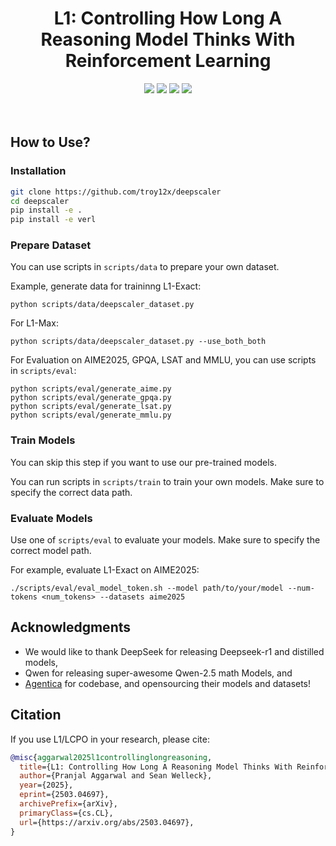 <div align="center">
    <h1> L1: Controlling How Long A Reasoning Model Thinks With Reinforcement Learning</h1>
    <a href="https://cmu-l3.github.io/l1"><img src="https://img.shields.io/website?down_message=down&style=for-the-badge&up_message=up&url=https%3A%2F%2Fcmu-l3.github.io/l1"></a>
<a href="https://arxiv.org/abs/2503.04697"><img src="https://img.shields.io/badge/arXiv-2504.04697-red.svg?style=for-the-badge"></a>
<a href="https://huggingface.co/collections/l3lab/l1-67cacf4e39c176ca4e9890f4"><img src="https://img.shields.io/badge/Hugging%20Face-Model-blue?style=for-the-badge&logo=huggingface"></a>
<a href="https://colab.research.google.com/drive/1E7A327gO5ph06-kZ6E71AWmqQxLE0kqX?usp=sharing"><img src="https://img.shields.io/badge/Colab-Notebook-orange?style=for-the-badge&logo=googlecolab"></a>
    <br>
</div>

<br>
<br>

## How to Use?

### Installation

```bash
git clone https://github.com/troy12x/deepscaler
cd deepscaler
pip install -e .
pip install -e verl
```


### Prepare Dataset

You can use scripts in `scripts/data` to prepare your own dataset.

Example, generate data for traininng L1-Exact:
```
python scripts/data/deepscaler_dataset.py 
```

For L1-Max:
```
python scripts/data/deepscaler_dataset.py --use_both_both
```

For Evaluation on AIME2025, GPQA, LSAT and MMLU, you can use scripts in `scripts/eval`:
```
python scripts/eval/generate_aime.py
python scripts/eval/generate_gpqa.py
python scripts/eval/generate_lsat.py
python scripts/eval/generate_mmlu.py
```

### Train Models

You can skip this step if you want to use our pre-trained models.

You can run scripts in `scripts/train` to train your own models. Make sure to specify the correct data path.

### Evaluate Models

Use one of `scripts/eval` to evaluate your models. Make sure to specify the correct model path.

For example, evaluate L1-Exact on AIME2025:
```
./scripts/eval/eval_model_token.sh --model path/to/your/model --num-tokens <num_tokens> --datasets aime2025
```

## Acknowledgments

- We would like to thank DeepSeek for releasing Deepseek-r1 and distilled models, 
- Qwen for releasing super-awesome Qwen-2.5 math Models, and 
- [Agentica](https://github.com/agentica-project/deepscaler) for codebase, and opensourcing their models and datasets! 


## Citation

If you use L1/LCPO in your research, please cite:

```bibtex
@misc{aggarwal2025l1controllinglongreasoning,
  title={L1: Controlling How Long A Reasoning Model Thinks With Reinforcement Learning}, 
  author={Pranjal Aggarwal and Sean Welleck},
  year={2025},
  eprint={2503.04697},
  archivePrefix={arXiv},
  primaryClass={cs.CL},
  url={https://arxiv.org/abs/2503.04697}, 
}
```


